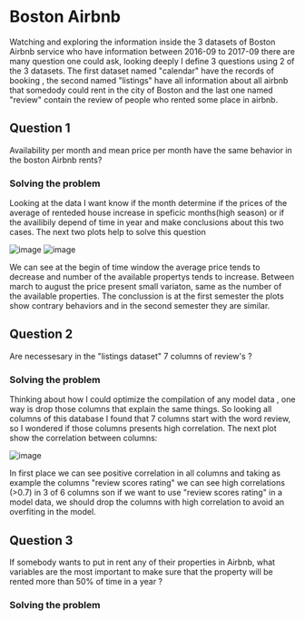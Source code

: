 # Boston Airbnb

Watching and exploring the information inside the 3 datasets of Boston Airbnb service who have information between 2016-09 to 2017-09 there are many question one could ask, looking deeply I define 3 questions using 2 of the 3 datasets. The first dataset named "calendar"  have the records of booking , the second named "listings" have all information about all airbnb that somedody could rent in the city of Boston and the last one named "review" contain the review of people who rented some place in airbnb.

## Question 1
 Availability per month and mean price per month have the same behavior in the boston Airbnb rents?

### Solving the problem

Looking at the data I want know if the month determine if the prices of the average of renteded house increase in speficic months(high season) or if the availibily depend of time in year and make conclusions about this two cases. The next two plots help to solve this question

![image](https://user-images.githubusercontent.com/88516507/128954566-1794dac3-3ad8-4eca-8c7e-39144a90d709.png) ![image](https://user-images.githubusercontent.com/88516507/128954617-8aa91074-d4f7-484e-9dd9-376fc8cecdb7.png)

We can see at the begin of time window the average price tends to decrease and number of the available propertys tends to increase. Between march to august the price present small variaton, same as the number of the available properties. The conclussion is at the first semester the plots show contrary behaviors and in the second semester they are similar.


## Question 2
Are necessesary in the "listings dataset" 7 columns of review's ?

### Solving the problem

Thinking about how I could optimize the compilation of any model data , one way is drop those columns that explain the same things. So looking all columns of this database I found that 7 columns start with the word review, so I wondered if those columns presents high correlation. The next plot show the correlation between columns:

![image](https://user-images.githubusercontent.com/88516507/128956608-bee76745-8399-4e53-b637-d2f93c64d330.png)

In first place we can see positive correlation in all columns and taking as example the columns "review scores rating" we can see high correlations (>0.7) in 3 of 6 columns son if we want to use "review scores rating" in a model data, we should drop the columns with high correlation to avoid an overfiting in the model.


## Question 3
If somebody wants to put in rent any of their properties in Airbnb, what variables are the most important to make sure that the property will be rented more than 50% of time in a year ?

### Solving the problem
